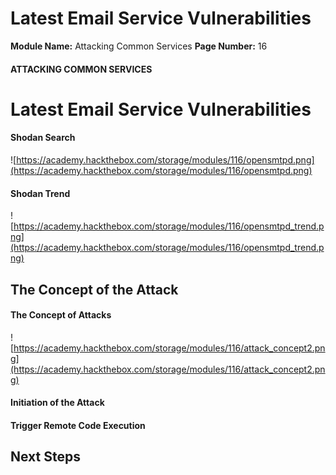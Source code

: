 <!--
 // Platform: Academy
// URL: https://academy.hackthebox.com/module/116/section/1174
// Platform Version: V1
// Module ID: 116
// Module Name: Attacking Common Services
// Module Difficulty: Medium
// Section ID: 1174
// Section Title: Latest Email Service Vulnerabilities
// Page Title: Attacking Common Services
// Page Number: 16
-->

# Latest Email Service Vulnerabilities

**Module Name:** Attacking Common Services **Page Number:** 16

#### ATTACKING COMMON SERVICES

# Latest Email Service Vulnerabilities

#### Shodan Search

![https://academy.hackthebox.com/storage/modules/116/opensmtpd.png](https://academy.hackthebox.com/storage/modules/116/opensmtpd.png)

#### Shodan Trend

![https://academy.hackthebox.com/storage/modules/116/opensmtpd_trend.png](https://academy.hackthebox.com/storage/modules/116/opensmtpd_trend.png)

## The Concept of the Attack

#### The Concept of Attacks

![https://academy.hackthebox.com/storage/modules/116/attack_concept2.png](https://academy.hackthebox.com/storage/modules/116/attack_concept2.png)

#### Initiation of the Attack

#### Trigger Remote Code Execution

## Next Steps

####